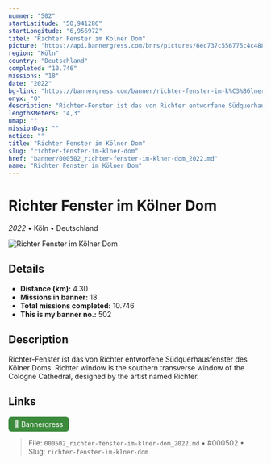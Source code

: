 ```yaml
---
nummer: "502"
startLatitude: "50,941286"
startLongitude: "6,956972"
titel: "Richter Fenster im Kölner Dom"
picture: "https://api.bannergress.com/bnrs/pictures/6ec737c556775c4c488cff75ae1e450c"
region: "Köln"
country: "Deutschland"
completed: "10.746"
missions: "18"
date: "2022"
bg-link: "https://bannergress.com/banner/richter-fenster-im-k%C3%B6lner-dom-7363"
onyx: "0"
description: "Richter-Fenster ist das von Richter entworfene Südquerhausfenster des Kölner Doms.\nRichter window is the southern transverse window of the Cologne Cathedral, designed by the artist named Richter."
lengthKMeters: "4,3"
umap: ""
missionDay: ""
notice: ""
title: "Richter Fenster im Kölner Dom"
slug: "richter-fenster-im-klner-dom"
href: "banner/000502_richter-fenster-im-klner-dom_2022.md"
name: "Richter Fenster im Kölner Dom"
---
```

# Richter Fenster im Kölner Dom

*2022* • Köln • Deutschland

![Richter Fenster im Kölner Dom](https://api.bannergress.com/bnrs/pictures/6ec737c556775c4c488cff75ae1e450c)



## Details
- **Distance (km):** 4.30
- **Missions in banner:** 18
- **Total missions completed:** 10.746
- **This is my banner no.:** 502



## Description
Richter-Fenster ist das von Richter entworfene Südquerhausfenster des Kölner Doms.
Richter window is the southern transverse window of the Cologne Cathedral, designed by the artist named Richter.



## Links
<a href="https://bannergress.com/banner/richter-fenster-im-k%C3%B6lner-dom-7363" target="_blank" style="display:inline-block;margin-right:8px;padding:6px 12px;background:#3c8b3c;color:#fff;text-decoration:none;border-radius:6px;">🔗 Bannergress</a>



> File: `000502_richter-fenster-im-klner-dom_2022.md`
> • #000502
> • Slug: `richter-fenster-im-klner-dom`
